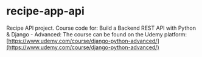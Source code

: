 # recipe-app-api
Recipe API project.
Course code for: Build a Backend REST API with Python &amp; Django - Advanced: The course can be found on the Udemy platform: [https://www.udemy.com/course/django-python-advanced/](https://www.udemy.com/course/django-python-advanced/)
